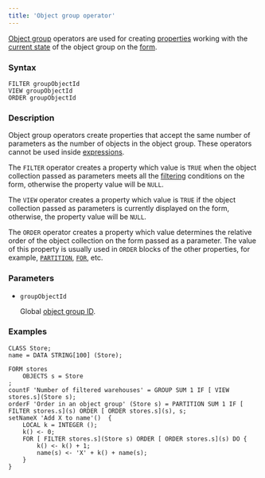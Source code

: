 ```yaml
---
title: 'Object group operator'
---
```


[Object group](Form_structure.md) operators are used for creating [properties](Properties.md) working with the [current state](Object_group_operators.md) of the object group on the [form](Forms.md).

### Syntax

    FILTER groupObjectId
    VIEW groupObjectId
    ORDER groupObjectId

### Description

Object group operators create properties that accept the same number of parameters as the number of objects in the object group. These operators cannot be used inside [expressions](Expression.md).

The `FILTER` operator creates a property which value is `TRUE` when the object collection passed as parameters meets all the [filtering](Form_structure.md#filters) conditions on the form, otherwise the property value will be `NULL`.

The `VIEW` operator creates a property which value is `TRUE` if the object collection passed as parameters is currently displayed on the form, otherwise, the property value will be `NULL`.

The `ORDER` operator creates a property which value determines the relative order of the object collection on the form passed as a parameter. The value of this property is usually used in `ORDER` blocks of the other properties, for example, [`PARTITION`](PARTITION_operator.md), [`FOR`](FOR_operator.md), etc.

### Parameters

- `groupObjectId`

    Global [object group ID](IDs.md#groupobjectid-broken).

### Examples

```lsf
CLASS Store;
name = DATA STRING[100] (Store);

FORM stores
    OBJECTS s = Store
;
countF 'Number of filtered warehouses' = GROUP SUM 1 IF [ VIEW stores.s](Store s);
orderF 'Order in an object group' (Store s) = PARTITION SUM 1 IF [ FILTER stores.s](s) ORDER [ ORDER stores.s](s), s;
setNameX 'Add X to name'()  {
    LOCAL k = INTEGER ();
    k() <- 0;
    FOR [ FILTER stores.s](Store s) ORDER [ ORDER stores.s](s) DO {
        k() <- k() + 1;
        name(s) <- 'X' + k() + name(s);
    }
}
```
